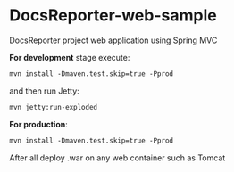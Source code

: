 DocsReporter-web-sample
=======================

DocsReporter project web application using Spring MVC

<b>For development</b> stage execute:
```xml
mvn install -Dmaven.test.skip=true -Pprod
```
and then run Jetty:
```xml
mvn jetty:run-exploded
```


<b>For production</b>:
```xml
mvn install -Dmaven.test.skip=true -Pprod
```
After all deploy .war on any web container such as Tomcat

